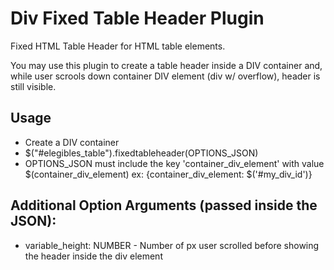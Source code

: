 # Div Fixed Table Header Plugin
Fixed HTML Table Header for HTML table elements. 

You may use this plugin to create a table header inside a DIV container  and, while user scrools down container DIV element (div w/ overflow), header is still visible.

## Usage
* Create a DIV container
* $("#elegibles_table").fixedtableheader(OPTIONS_JSON)
* OPTIONS_JSON must include the key 'container_div_element' with value $(container_div_element) ex: {container_div_element: $('#my_div_id')}

## Additional Option Arguments (passed inside the JSON):
* variable_height: NUMBER - Number of px user scrolled before showing the header inside the div element